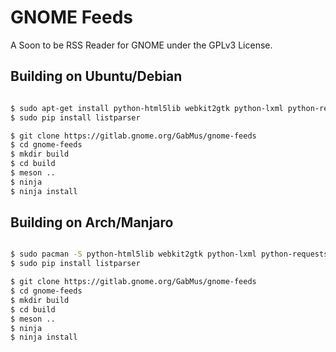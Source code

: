# GNOME Feeds
A Soon to be RSS Reader for GNOME under the GPLv3 License.
## Building on Ubuntu/Debian ##

```sh

$ sudo apt-get install python-html5lib webkit2gtk python-lxml python-requests
$ sudo pip install listparser 

$ git clone https://gitlab.gnome.org/GabMus/gnome-feeds
$ cd gnome-feeds
$ mkdir build
$ cd build
$ meson ..
$ ninja
$ ninja install
```
## Building on Arch/Manjaro ##
```sh

$ sudo pacman -S python-html5lib webkit2gtk python-lxml python-requests python2-pip python-pip
$ sudo pip install listparser 

$ git clone https://gitlab.gnome.org/GabMus/gnome-feeds
$ cd gnome-feeds
$ mkdir build
$ cd build
$ meson ..
$ ninja
$ ninja install
```
